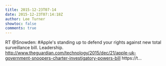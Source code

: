 ```yaml
---
title: 2015-12-23T07-14
date: 2015-12-23T07:14:18Z
author: Lee Turner
showtoc: false
comments: true
---
```


RT @Snowden: #Apple's standing up to defend your rights against new total surveillance bill. Leadership.  http://www.theguardian.com/technology/2015/dec/21/apple-uk-government-snoopers-charter-investigatory-powers-bill https://t…

